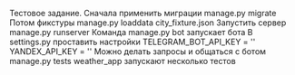 Тестовое задание.
Сначала применить миграции manage.py migrate 
Потом фикстуры manage.py loaddata city_fixture.json
Запустить сервер manage.py runserver
Команда manage.py bot запускает бота
В settings.py проставить настройки
TELEGRAM_BOT_API_KEY = ''
YANDEX_API_KEY = ''
Можно делать запросы и общаться с ботом
manage.py tests weather_app запускают несколько тестов 